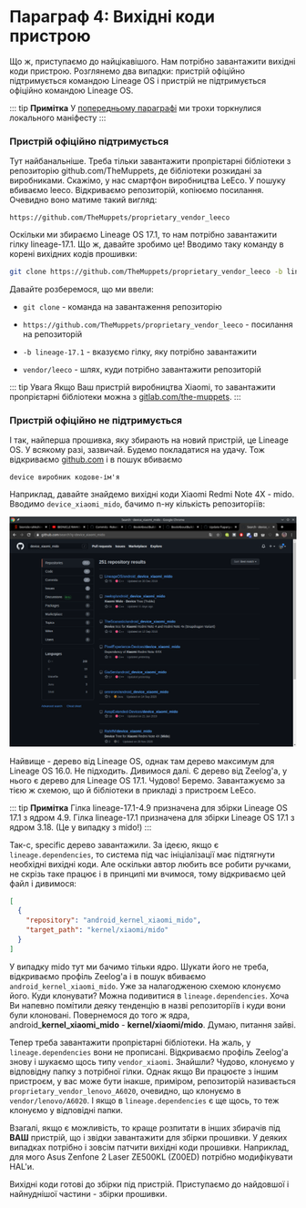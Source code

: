  

# Параграф 4: Вихідні коди пристрою

Що ж, приступаємо до найцікавішого. Нам потрібно завантажити вихідні коди пристрою. Розглянемо два випадки: пристрій офіційно підтримується командою Lineage OS і пристрій не підтримується офіційно командою Lineage OS.

::: tip **Примітка**
У [попередньому параграфі](c1p3.md) ми трохи торкнулися локального маніфесту
:::

### Пристрій офіційно підтримується

Тут найбанальніше. Треба тільки завантажити пропрієтарні бібліотеки з репозиторію github.com/TheMuppets, де бібліотеки розкидані за виробниками. Скажімо, у нас смартфон виробництва LeEco. У пошуку вбиваємо leeco. Відкриваємо репозиторій, копіюємо посилання. Очевидно воно матиме такий вигляд:

```
https://github.com/TheMuppets/proprietary_vendor_leeco
```

Оскільки ми збираємо Lineage OS 17.1, то нам потрібно завантажити гілку lineage-17.1. Що ж, давайте зробимо це! Вводимо таку команду в корені вихідних кодів прошивки:

```bash
git clone https://github.com/TheMuppets/proprietary_vendor_leeco -b lineage-17.1 vendor/leeco
```

Давайте розберемося, що ми ввели:
- `git clone` - команда на завантаження репозиторію

- `https://github.com/TheMuppets/proprietary_vendor_leeco` - посилання на репозиторій
- `-b lineage-17.1` - вказуємо гілку, яку потрібно завантажити
- `vendor/leeco` - шлях, куди потрібно завантажити репозиторій


::: tip Увага
Якщо Ваш пристрій виробництва Xiaomi, то завантажити пропрієтарні бібліотеки можна з [gitlab.com/the-muppets](https://gitlab.com/the-muppets).
:::

### Пристрій офіційно не підтримується

І так, найперша прошивка, яку збирають на новий пристрій, це Lineage OS. У всякому разі, зазвичай. Будемо покладатися на удачу. Тож відкриваємо [github.com](https://github.com) і в пошук вбиваємо

```
device виробник кодове-ім'я
```

Наприклад, давайте знайдемо вихідні коди Xiaomi Redmi Note 4X - mido. Вводимо `device_xiaomi_mido`, бачимо n-ну кількість репозиторіїв:

<p align="center">
    <img src="../Chapter1/images/10.png"/>
</p>


Найвище - дерево від Lineage OS, однак там дерево максимум для Lineage OS 16.0. Не підходить. Дивимося далі. Є дерево від Zeelog'а, у нього є дерево для Lineage OS 17.1. Чудово! Беремо. Завантажуємо за тією ж схемою, що й бібліотеки в прикладі з пристроєм LeEco.

::: tip **Примітка**
Гілка lineage-17.1-4.9 призначена для збірки Lineage OS 17.1 з ядром 4.9. Гілка lineage-17.1 призначена для збірки Lineage OS 17.1 з ядром 3.18. (Це у випадку з mido!)
:::

Так-с, specific дерево завантажили. За ідеєю, якщо є `lineage.dependencies`, то система під час ініціалізації має підтягнути необхідні вихідні коди. Але оскільки автор любить все робити ручками, не скрізь таке працює і в принципі ми вчимося, тому відкриваємо цей файл і дивимося:

```json
[
  {
    "repository": "android_kernel_xiaomi_mido",
    "target_path": "kernel/xiaomi/mido"
  }
]
```

У випадку mido тут ми бачимо тільки ядро. Шукати його не треба, відкриваємо профіль Zeelog'а і в пошук вбиваємо `android_kernel_xiaomi_mido`. Уже за налагодженою схемою клонуємо його. Куди клонувати? Можна подивитися в `lineage.dependencies`. Хоча Ви напевно помітили деяку тенденцію в назві репозиторіїв і куди вони були клоновані. Повернемося до того ж ядра, android_**kernel_xiaomi_mido** - **kernel/xiaomi/mido**. Думаю, питання зайві. 

Тепер треба завантажити пропрієтарні бібліотеки. На жаль, у `lineage.dependencies` вони не прописані. Відкриваємо профіль Zeelog'а знову і шукаємо щось типу `vendor_xiaomi`. Знайшли? Чудово, клонуємо у відповідну папку з потрібної гілки. Однак якщо Ви працюєте з іншим пристроєм, у вас може бути інакше, приміром, репозиторій називається `proprietary_vendor_lenovo_A6020`, очевидно, що клонуємо в `vendor/lenovo/A6020`. І якщо в `lineage.dependencies` є ще щось, то теж клонуємо у відповідні папки.

Взагалі, якщо є можливість, то краще розпитати в інших збирачів під **ВАШ** пристрій, що і звідки завантажити для збірки прошивки. У деяких випадках потрібно і зовсім патчити вихідні коди прошивки. Наприклад, для мого Asus Zenfone 2 Laser ZE500KL (Z00ED) потрібно модифікувати HAL'и.

Вихідні коди готові до збірки під пристрій. Приступаємо до найдовшої і найнуднішої частини - збірки прошивки.
